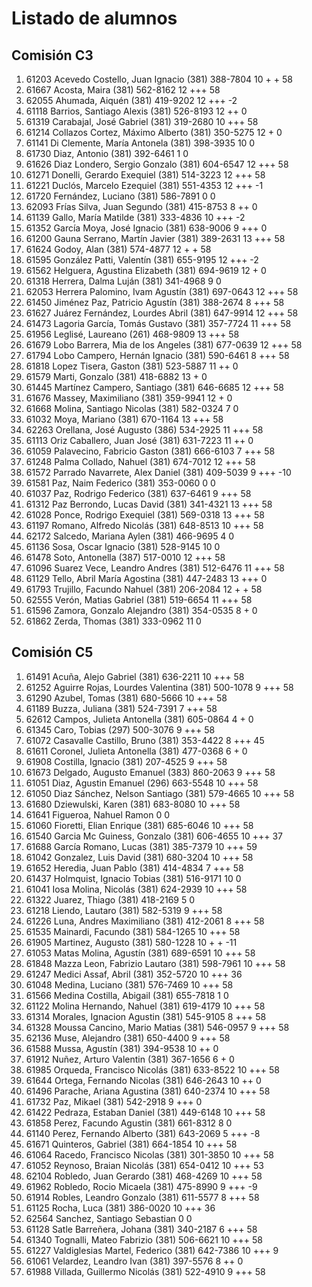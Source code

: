 # Listado de alumnos

## Comisión C3
01.  61203  Acevedo Costello, Juan Ignacio            (381) 388-7804        10 + +              58
02.  61667  Acosta, Maira                             (381) 562-8162        12 +++              58
03.  62055  Ahumada, Aiquén                           (381) 419-9202        12 +++              -2
04.  61118  Barrios, Santiago Alexis                  (381) 526-8193        12 ++                0
05.  61319  Carabajal, José Gabriel                   (381) 319-2680        10 +++              58
06.  61214  Collazos Cortez, Máximo Alberto           (381) 350-5275        12 +                 0
07.  61141  Di Clemente, María Antonela               (381) 398-3935        10                   0
08.  61730  Diaz, Antonio                             (381) 392-6461         1                   0
09.  61626  Diaz Londero, Sergio Gonzalo              (381) 604-6547        12 +++              58
10.  61271  Donelli, Gerardo Exequiel                 (381) 514-3223        12 +++              58
11.  61221  Duclós, Marcelo Ezequiel                  (381) 551-4353        12 +++              -1
12.  61720  Fernández, Luciano                        (381) 586-7891         0                   0
13.  62093  Frías Silva, Juan Segundo                 (381) 415-8753         8 ++                0
14.  61139  Gallo, María Matilde                      (381) 333-4836        10 +++              -2
15.  61352  García Moya, José Ignacio                 (381) 638-9006         9 +++               0
16.  61200  Gauna Serrano, Martín Javier              (381) 389-2631        13 +++              58
17.  61624  Godoy, Alan                               (381) 574-4877        12 + +              58
18.  61595  González Patti, Valentín                  (381) 655-9195        12 +++              -2
19.  61562  Helguera, Agustina Elizabeth              (381) 694-9619        12 +                 0
20.  61318  Herrera, Dalma Luján                      (381) 341-4968         9                   0
21.  62053  Herrera Palomino, Ivam Agustín            (381) 697-0643        12 +++              58
22.  61450  Jiménez Paz, Patricio Agustín             (381) 388-2674         8 +++              58
23.  61627  Juárez Fernández, Lourdes Abril           (381) 647-9914        12 +++              58
24.  61473  Lagoria García, Tomás Gustavo             (381) 357-7724        11 +++              58
25.  61956  Leglisé, Laureano                         (261) 468-9809        13 +++              58
26.  61679  Lobo Barrera, Mia de los Angeles          (381) 677-0639        12 +++              58
27.  61794  Lobo Campero, Hernán Ignacio              (381) 590-6461         8 +++              58
28.  61818  Lopez Tisera, Gaston                      (381) 523-5887        11 ++                0
29.  61579  Marti, Gonzalo                            (381) 418-6882        13 +                 0
30.  61445  Martínez Campero, Santiago                (381) 646-6685        12 +++              58
31.  61676  Massey, Maximiliano                       (381) 359-9941        12  +                0
32.  61668  Molina, Santiago Nicolas                  (381) 582-0324         7                   0
33.  61032  Moya, Mariano                             (381) 670-1164        13 +++              58
34.  62263  Orellana, José Augusto                    (386) 534-2925        11 +++              58
35.  61113  Oriz Caballero, Juan José                 (381) 631-7223        11 ++                0
36.  61059  Palavecino, Fabricio Gaston               (381) 666-6103         7 +++              58
37.  61248  Palma Collado, Nahuel                     (381) 674-7012        12 +++              58
38.  61572  Parrado Navarrete, Alex Daniel            (381) 409-5039         9 +++             -10
39.  61581  Paz, Naim Federico                        (381) 353-0060         0                   0
40.  61037  Paz, Rodrigo Federico                     (381) 637-6461         9 +++              58
41.  61312  Paz Berrondo, Lucas David                 (381) 341-4321        13 +++              58
42.  61028  Ponce, Rodrigo Exequiel                   (381) 569-0318        13 +++              58
43.  61197  Romano, Alfredo Nicolás                   (381) 648-8513        10 +++              58
44.  62172  Salcedo, Mariana Aylen                    (381) 466-9695         4                   0
45.  61136  Sosa, Oscar Ignacio                       (381) 528-9145        10                   0
46.  61478  Soto, Antonella                           (387) 517-0010        12 +++              58
47.  61096  Suarez Vece, Leandro Andres               (381) 512-6476        11 +++              58
48.  61129  Tello, Abril María Agostina               (381) 447-2483        13 +++               0
49.  61793  Trujillo, Facundo Nahuel                  (381) 206-2084        12 + +              58
50.  62555  Verón, Matias Gabriel                     (381) 519-6654        11 +++              58
51.  61596  Zamora, Gonzalo Alejandro                 (381) 354-0535         8 +                 0
52.  61862  Zerda, Thomas                             (381) 333-0962        11                   0

## Comisión C5
01.  61491  Acuña, Alejo Gabriel                      (381) 636-2211        10 +++              58
02.  61252  Aguirre Rojas, Lourdes Valentina          (381) 500-1078         9 +++              58
03.  61290  Azubel, Tomas                             (381) 680-5666        10 +++              58
04.  61189  Buzza, Juliana                            (381) 524-7391         7 +++              58
05.  62612  Campos, Julieta Antonella                 (381) 605-0864         4 +                 0
06.  61345  Caro, Tobias                              (297) 500-3076         9 +++              58
07.  61072  Casavalle Castillo, Bruno                 (381) 353-4422         8 +++              45
08.  61611  Coronel, Julieta Antonella                (381) 477-0368         6 +                 0
09.  61908  Costilla, Ignacio                         (381) 207-4525         9 +++              58
10.  61673  Delgado, Augusto Emanuel                  (383) 860-2063         9 +++              58
11.  61051  Diaz, Agustin Emanuel                     (296) 663-5548        10 +++              58
12.  61050  Diaz Sánchez, Nelson Santiago             (381) 579-4665        10 +++              58
13.  61680  Dziewulski, Karen                         (381) 683-8080        10 +++              58
14.  61641  Figueroa, Nahuel Ramon                                           0                   0
15.  61060  Fioretti, Elian Enrique                   (381) 685-6046        10 +++              58
16.  61540  Garcia Mc Guiness, Gonzalo                (381) 606-4655        10 +++              37
17.  61688  García Romano, Lucas                      (381) 385-7379        10 +++              59
18.  61042  Gonzalez, Luis David                      (381) 680-3204        10 +++              58
19.  61652  Heredia, Juan Pablo                       (381) 414-4834         7 +++              58
20.  61437  Holmquist, Ignacio Tobias                 (381) 516-9171        10                   0
21.  61041  Iosa Molina, Nicolás                      (381) 624-2939        10 +++              58
22.  61322  Juarez, Thiago                            (381) 418-2169         5                   0
23.  61218  Liendo, Lautaro                           (381) 582-5319         9 +++              58
24.  61226  Luna, Andres Maximiliano                  (381) 412-2061         8 +++              58
25.  61535  Mainardi, Facundo                         (381) 584-1265        10 +++              58
26.  61905  Martinez, Augusto                         (381) 580-1228        10 + +             -11
27.  61053  Matas Molina, Agustín                     (381) 689-6591        10 +++              58
28.  61848  Mazza Leon, Fabrizio Lautaro              (381) 598-7961        10 +++              58
29.  61247  Medici Assaf, Abril                       (381) 352-5720        10 +++              36
30.  61048  Medina, Luciano                           (381) 576-7469        10 +++              58
31.  61566  Medina Costilla, Abigail                  (381) 655-7818         1                   0
32.  61122  Molina Hernando, Nahuel                   (381) 619-4179        10 +++              58
33.  61314  Morales, Ignacion Agustin                 (381) 545-9105         8 +++              58
34.  61328  Moussa Cancino, Mario Matias              (381) 546-0957         9 +++              58
35.  62136  Muse, Alejandro                           (381) 650-4400         9 +++              58
36.  61588  Mussa, Agustín                            (381) 394-9538        10 ++                0
37.  61912  Nuñez, Arturo Valentin                    (381) 367-1656         6   +               0
38.  61985  Orqueda, Francisco Nicolás                (381) 633-8522        10 +++              58
39.  61644  Ortega, Fernando Nicolas                  (381) 646-2643        10 ++                0
40.  61496  Parache, Ariana Agustina                  (381) 640-2374        10 +++              58
41.  61732  Paz, Mikael                               (381) 542-2918         9 +++               0
42.  61422  Pedraza, Estaban Daniel                   (381) 449-6148        10 +++              58
43.  61858  Perez, Facundo Agustin                    (381) 661-8312         8                   0
44.  61140  Perez, Fernando Alberto                   (381) 643-2069         5 +++              -8
45.  61671  Quinteros, Gabriel                        (381) 664-1854        10 +++              58
46.  61064  Racedo, Francisco Nicolas                 (381) 301-3850        10 +++              58
47.  61052  Reynoso, Braian Nicolás                   (381) 654-0412        10 +++              53
48.  62104  Robledo, Juan Gerardo                     (381) 468-4269        10 +++              58
49.  61962  Robledo, Rocio Micaela                    (381) 475-8990         9 +++              -9
50.  61914  Robles, Leandro Gonzalo                   (381) 611-5577         8 +++              58
51.  61125  Rocha, Luca                               (381) 386-0020        10 +++              36
52.  62564  Sanchez, Santiago Sebastian                                      0                   0
53.  61128  Satle Barreñera, Johana                   (381) 340-2187         6 +++              58
54.  61340  Tognalli, Mateo Fabrizio                  (381) 506-6621        10 +++              58
55.  61227  Valdiglesias Martel, Federico             (381) 642-7386        10 +++               9
56.  61061  Velardez, Leandro Ivan                    (381) 397-5576         8 ++                0
57.  61988  Villada, Guillermo Nicolás                (381) 522-4910         9 +++              58
